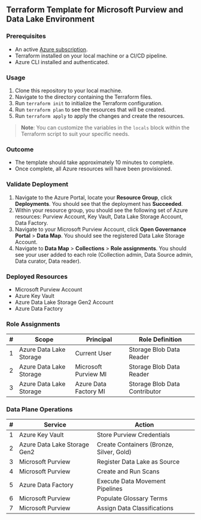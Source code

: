## Terraform Template for Microsoft Purview and Data Lake Environment

### Prerequisites

- An active [Azure subscription](https://azure.microsoft.com/en-us/free/).
- Terraform installed on your local machine or a CI/CD pipeline.
- Azure CLI installed and authenticated.

### Usage

1. Clone this repository to your local machine.
2. Navigate to the directory containing the Terraform files.
3. Run `terraform init` to initialize the Terraform configuration.
4. Run `terraform plan` to see the resources that will be created.
5. Run `terraform apply` to apply the changes and create the resources.

> **Note**: You can customize the variables in the `locals` block within the Terraform script to suit your specific needs.

### Outcome

- The template should take approximately 10 minutes to complete.
- Once complete, all Azure resources will have been provisioned.

### Validate Deployment

1. Navigate to the Azure Portal, locate your **Resource Group**, click **Deployments**. You should see that the deployment has **Succeeded**.
2. Within your resource group, you should see the following set of Azure resources: Purview Account, Key Vault, Data Lake Storage Account, Data Factory.
3. Navigate to your Microsoft Purview Account, click **Open Governance Portal** > **Data Map**. You should see the registered Data Lake Storage Account.
4. Navigate to **Data Map** > **Collections** > **Role assignments**. You should see your user added to each role (Collection admin, Data Source admin, Data curator, Data reader).

### Deployed Resources

- Microsoft Purview Account
- Azure Key Vault
- Azure Data Lake Storage Gen2 Account
- Azure Data Factory

### Role Assignments

| # | Scope                   | Principal            | Role Definition          |
|---|-------------------------|----------------------|--------------------------|
| 1 | Azure Data Lake Storage | Current User         | Storage Blob Data Reader |
| 2 | Azure Data Lake Storage | Microsoft Purview MI | Storage Blob Data Reader |
| 3 | Azure Data Lake Storage | Azure Data Factory MI| Storage Blob Data Contributor |

### Data Plane Operations

| #  | Service         | Action                         |
|----|-----------------|--------------------------------|
| 1  | Azure Key Vault | Store Purview Credentials      |
| 2  | Azure Data Lake Storage Gen2 | Create Containers (Bronze, Silver, Gold) |
| 3  | Microsoft Purview| Register Data Lake as Source   |
| 4  | Microsoft Purview| Create and Run Scans           |
| 5  | Azure Data Factory| Execute Data Movement Pipelines |
| 6  | Microsoft Purview| Populate Glossary Terms        |
| 7  | Microsoft Purview| Assign Data Classifications    |

